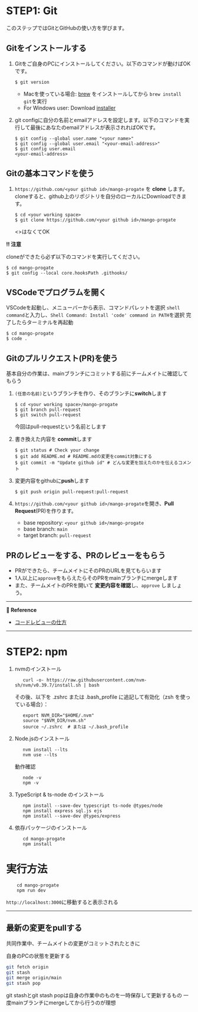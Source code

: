 # STEP1: Git

このステップではGitとGitHubの使い方を学びます。


## Gitをインストールする
1. Gitをご自身のPCにインストールしてください。以下のコマンドが動けばOKです。
   ```shell
   $ git version
   ```

   * Macを使っている場合: [brew](https://brew.sh/index_ja) をインストールしてから `brew install git`を実行
   * For Windows user: Download [installer](https://gitforwindows.org/)

2. git configに自分の名前とemailアドレスを設定します。以下のコマンドを実行して最後にあなたのemailアドレスが表示されればOKです。
   ```shell
   $ git config --global user.name "<your name>"
   $ git config --global user.email "<your-email-address>"
   $ git config user.email
   <your-email-address>
   ```
   
## Gitの基本コマンドを使う

1. `https://github.com/<your github id>/mango-progate` を **clone**
   します。 cloneすると、github上のリポジトリを自分のローカルにDownloadできます。
   ```shell
   $ cd <your working space>
   $ git clone https://github.com/<your github id>/mango-progate
   ```
   <>はなくてOK

**:bangbang: 注意**

cloneができたら必ず以下のコマンドを実行してください。
```shell
$ cd mango-progate
$ git config --local core.hooksPath .githooks/ 
```

## VSCodeでプログラムを開く

VSCodeを起動し、メニューバーから表示、コマンドパレットを選択
`shell command`と入力し、`Shell Command: Install 'code' command in PATH`を選択
完了したらターミナルを再起動

```shell
$ cd mango-progate
$ code .
```


## Gitのプルリクエスト(PR)を使う

基本自分の作業は、mainブランチにコミットする前にチームメイトに確認してもらう

1. `(任意の名前)`というブランチを作り、そのブランチに**switch**します
   ```shell
   $ cd <your working space>/mango-progate
   $ git branch pull-request
   $ git switch pull-request
   ```
   今回はpull-requestという名前とします

2. 書き換えた内容を **commit**します
   ```shell
   $ git status # Check your change
   $ git add README.md # README.mdの変更をcommit対象にする
   $ git commit -m "Update github id" # どんな変更を加えたのかを伝えるコメント
   ```
3. 変更内容をgithubに**push**します
   ```shell
   $ git push origin pull-request:pull-request
   ```
4. `https://github.com/<your github id>/mango-progate`を開き、**Pull Request**(PR)を作ります。
    - base repository: `<your github id>/mango-progate`
    - base branch: `main`
    - target branch: `pull-request`

## PRのレビューをする、PRのレビューをもらう
- PRができたら、チームメイトにそのPRのURLを見てもらいます
- 1人以上に`approve`をもらえたらそのPRをmainブランチにmergeします
- また、チームメイトのPRを開いて **変更内容を確認**し、`approve` しましょう。

---

**:book: Reference**
- [コードレビューの仕方](https://fujiharuka.github.io/google-eng-practices-ja/ja/review/reviewer/)


---

# STEP2: npm
1. nvmのインストール
   ```shell
      curl -o- https://raw.githubusercontent.com/nvm-sh/nvm/v0.39.7/install.sh | bash
   ```
   その後、以下を .zshrc または .bash_profile に追記して有効化（zsh を使っている場合）：
   ```shell
      export NVM_DIR="$HOME/.nvm"
      source "$NVM_DIR/nvm.sh"
      source ~/.zshrc  # または ~/.bash_profile
   ```
2. Node.jsのインストール
   ```shell
      nvm install --lts
      nvm use --lts
   ```
   動作確認
   ```shell
      node -v
      npm -v
   ```
3. TypeScript & ts-node のインストール
   ```shell
      npm install --save-dev typescript ts-node @types/node
      npm install express sql.js ejs
      npm install --save-dev @types/express
   ```
5. 依存パッケージのインストール
   ```shell
      cd mango-progate
      npm install
   ```

# 実行方法

```shell
    cd mango-progate
    npm run dev
```
`http://localhost:3000`に移動すると表示される

---

## 最新の変更をpullする

共同作業中、チームメイトの変更がコミットされたときに

自身のPCの状態を更新する

```bash
git fetch origin
git stash
git merge origin/main
git stash pop
```
git stashとgit stash popは自身の作業中のものを一時保存して更新するもの
一度mainブランチにmergeしてから行うのが理想
